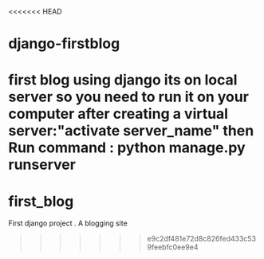 <<<<<<< HEAD
# django-firstblog
first blog using django
its on local server so you need to run it on your computer after creating a virtual server:"activate server_name" 
then Run command : python manage.py runserver
=======
# first_blog
First django project . A blogging site
>>>>>>> e9c2df481e72d8c826fed433c539feebfc0ee9e4
